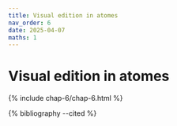 ```yaml
---
title: Visual edition in atomes
nav_order: 6
date: 2025-04-07
maths: 1
---
```


# Visual edition in atomes

{% include chap-6/chap-6.html %}

{% bibliography --cited %}

